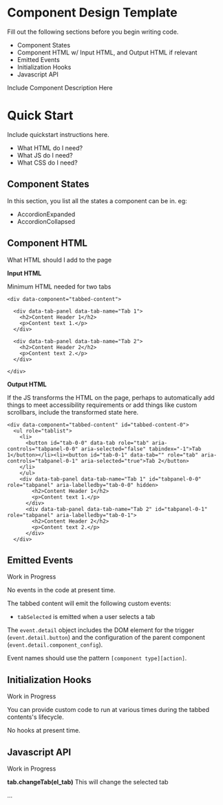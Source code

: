# Component Design Template
Fill out the following sections before you begin writing code.
- Component States
- Component HTML w/ Input HTML, and Output HTML if relevant
- Emitted Events
- Initialization Hooks
- Javascript API

Include Component Description Here

# Quick Start
Include quickstart instructions here.
- What HTML do I need?
- What JS do I need?
- What CSS do I need?

## Component States
In this section, you list all the states a component can be in.
eg:
- AccordionExpanded
- AccordionCollapsed

## Component HTML

What HTML should I add to the page


**Input HTML**

Minimum HTML needed for two tabs

```
<div data-component="tabbed-content">

  <div data-tab-panel data-tab-name="Tab 1">
    <h2>Content Header 1</h2>
    <p>Content text 1.</p>
  </div>

  <div data-tab-panel data-tab-name="Tab 2">
    <h2>Content Header 2</h2>
    <p>Content text 2.</p>
  </div>

</div>
```

**Output HTML**

If the JS transforms the HTML on the page, perhaps to automatically add things to meet accessibility requirements or add things like custom scrollbars, include the transformed state here.

```
<div data-component="tabbed-content" id="tabbed-content-0">
  <ul role="tablist">
    <li>
      <button id="tab-0-0" data-tab role="tab" aria-controls="tabpanel-0-0" aria-selected="false" tabindex="-1">Tab 1</button></li><li><button id="tab-0-1" data-tab="" role="tab" aria-controls="tabpanel-0-1" aria-selected="true">Tab 2</button>
    </li>
    </ul>
    <div data-tab-panel data-tab-name="Tab 1" id="tabpanel-0-0" role="tabpanel" aria-labelledby="tab-0-0" hidden>
        <h2>Content Header 1</h2>
        <p>Content text 1.</p>
      </div>
      <div data-tab-panel data-tab-name="Tab 2" id="tabpanel-0-1" role="tabpanel" aria-labelledby="tab-0-1">
        <h2>Content Header 2</h2>
        <p>Content text 2.</p>
      </div>
  </div>
  ```


## Emitted Events

Work in Progress

No events in the code at present time.

The tabbed content will emit the following custom events:

  - `tabSelected` is emitted when a user selects a tab

The `event.detail` object includes the DOM element for the trigger (`event.detail.button`) and the configuration of the parent component (`event.detail.component_config`).

Event names should use the pattern `[component type][action]`.


## Initialization Hooks

Work in Progress

You can provide custom code to run at various times during the tabbed contents's lifecycle.

No hooks at present time.


## Javascript API

Work in Progress


**tab.changeTab(el_tab)**
This will change the selected tab

...